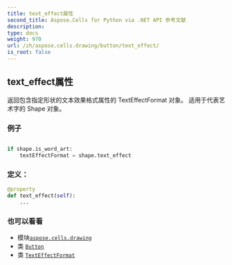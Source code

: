 ```yaml
---
title: text_effect属性
second_title: Aspose.Cells for Python via .NET API 参考文献
description:
type: docs
weight: 970
url: /zh/aspose.cells.drawing/button/text_effect/
is_root: false
---
```

## text_effect属性

返回包含指定形状的文本效果格式属性的 TextEffectFormat 对象。
适用于代表艺术字的 Shape 对象。

### 例子

```python

if shape.is_word_art:
    textEffectFormat = shape.text_effect

```
### 定义：
```python
@property
def text_effect(self):
    ...
```

### 也可以看看
* 模块[`aspose.cells.drawing`](../../)
* 类 [`Button`](/cells/python-net/zh/aspose.cells.drawing/button)
* 类 [`TextEffectFormat`](/cells/python-net/zh/aspose.cells.drawing/texteffectformat)
